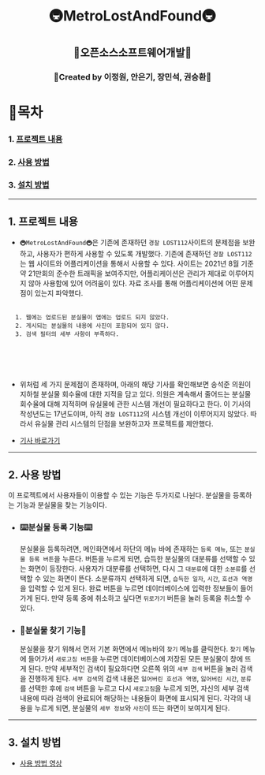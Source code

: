<div align="center">
  
# __🚇MetroLostAndFound🚇__

## 🚀오픈소스소프트웨어개발🚀

### 🤝Created by 이정원, 안은기, 장민석, 권승환🤝

</div>
  
  
# 📖목차

### 1. [프로젝트 내용](#1.-프로젝트-내용)
### 2. [사용 방법](#2.-사용-방법)
### 3. [설치 방법](#3.-설치-방법)

---
## 1. 프로젝트 내용
  
  - `🚇MetroLostAndFound🚇`은 기존에 존재하던 `경찰 LOST112`사이트의 문제점을 보완하고, 사용자가 편하게 사용할 수 있도록 개발했다. 기존에 존재하던 `경찰 LOST112`는 웹 사이트와 어플리케이션을 통해서 사용할 수 있다. 사이트는 2021년 8월 기준 약 21만회의 준수한 트래픽을 보여주지만, 어플리케이션은 관리가 제대로 이루어지지 않아 사용함에 있어 어려움이 있다. 자료 조사를 통해 어플리케이션에 어떤 문제점이 있는지 파악했다.

  <pre>
  <code>
  1. 웹에는 업로드된 분실물이 앱에는 업로드 되지 않았다.
  2. 게시되는 분실물의 내용에 사진이 포함되어 있지 않다.
  3. 검색 필터의 세부 사항이 부족하다.
  </pre>
  </code>
  
  - 위처럼 세 가지 문제점이 존재하며, 아래의 해당 기사를 확인해보면 송석준 의원이 지하철 분실물 회수율에 대한 지적을 담고 있다. 의원은 계속해서 줄어드는 분실물 회수율에 대해 지적하며 유실물에 관한 시스템 개선이 필요하다고 한다. 이 기사의 작성년도는 17년도이며, 아직 `경찰 LOST112`의 시스템 개선이 이루어지지 않았다. 따라서 유실물 관리 시스템의 단점을 보완하고자 프로젝트를 제안했다. 

  - [기사 바로가기](https://www.gokorea.kr/news/articleView.html?idxno=28434)

---
## 2. 사용 방법
  
  이 프로젝트에서 사용자들이 이용할 수 있는 기능은 두가지로 나뉜다. 분실물을 등록하는 기능과 분실물을 찾는 기능이다.
  
  - ### ⌨️분실물 등록 기능⌨️
    분실물을 등록하려면, 메인화면에서 하단의 메뉴 바에 존재하는 `등록 메뉴`, 또는 `분실물 등록 버튼`을 누른다. 버튼을 누르게 되면, 습득한 분실물의 대분류를 선택할 수 있는 화면이 등장한다. 사용자가 대분류를 선택하면, 다시 그 `대분류`에 대한 `소분류`를 선택할 수 있는 화면이 뜬다. 소분류까지 선택하게 되면, `습득한 일자`, `시간`, `호선과 역명`을 입력할 수 있게 된다. 완료 버튼을 누르면 데이터베이스에 입력한 정보들이 들어가게 된다. 만약 등록 중에 취소하고 싶다면 `뒤로가기` 버튼을 눌러 등록을 취소할 수 있다.

- ### 🔎분실물 찾기 기능🔎
    분실물을 찾기 위해서 먼저 기본 화면에서 메뉴바의 `찾기` 메뉴를 클릭한다. `찾기` 메뉴에 들어가서 `새로고침 버튼`을 누르면 데이터베이스에 저장된 모든 분실물이 창에 뜨게 된다. 만약 세부적인 검색이 필요하다면 오른쪽 위의 `세부 검색` 버튼을 눌러 검색을 진행하게 된다. `세부 검색`의 검색 내용은 `잃어버린 호선과 역명`, `잃어버린 시간`, `분류`를 선택한 후에 `검색` 버튼을 누르고 다시 `새로고침`을 누르게 되면, 자신의 세부 검색 내용에 따라 검색이 완료되어 해당하는 내용들이 화면에 표시되게 된다. 각각의 내용을 누르게 되면, 분실물의 `세부 정보`와 `사진`이 뜨는 화면이 보여지게 된다.

---
## 3. 설치 방법
  - [사용 방법 영상](link)
